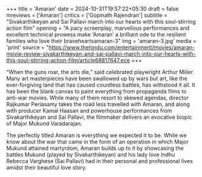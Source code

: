 +++
title = 'Amaran'
date = 2024-10-31T19:57:22+05:30
draft = false
mreviews = ['Amaran']
critics = ['Gopinath Rajendran']
subtitle = "Sivakarthikeyan and Sai Pallavi march into our hearts with this soul-stirring action film"
opening = "A pacy screenplay, marvellous performances and excellent technical prowess make ‘Amaran’ a brilliant ode to the resilient families who love their braveheartsamaran-3"
img = 'amaran-3.jpg'
media = 'print'
source = "https://www.thehindu.com/entertainment/movies/amaran-movie-review-sivakarthikeyan-and-sai-pallavi-march-into-our-hearts-with-this-soul-stirring-action-film/article68817647.ece
+++

“When the guns roar, the arts die,” said celebrated playwright Arthur Miller. Many art masterpieces have been swallowed up by wars but art, like the ever-forgiving land that has caused countless battles, has withstood it all. It has been the blank canvas to paint everything from propaganda films to anti-war movies. While many of them resort to skewed agendas, director Rajkumar Periasamy takes the road less travelled with Amaran, and along with producer Kamal Haasan and powerhouse performances from Sivakarthikeyan and Sai Pallavi, the filmmaker delivers an evocative biopic of Major Mukund Varadarajan.

The perfectly titled Amaran is everything we expected it to be. While we know about the war that came in the form of an operation in which Major Mukund attained martyrdom, Amaran builds up to it by showcasing the battles Mukund (played by Sivakarthikeyan) and his lady love Indhu Rebecca Varghese (Sai Pallavi) had in their personal and professional lives amidst their beautiful love story.

